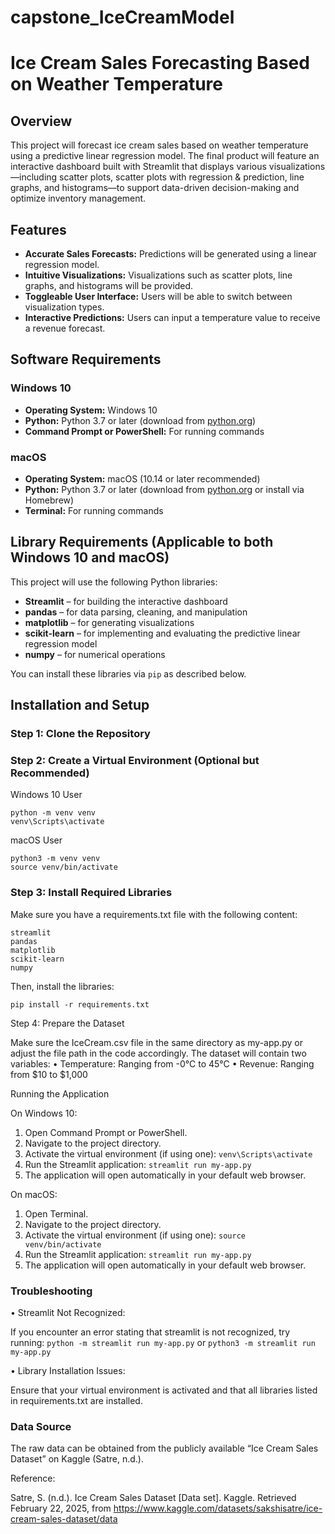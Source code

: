 # capstone_IceCreamModel

# Ice Cream Sales Forecasting Based on Weather Temperature

## Overview

This project will forecast ice cream sales based on weather temperature using a predictive linear regression model. The final product will feature an interactive dashboard built with Streamlit that displays various visualizations—including scatter plots, scatter plots with regression & prediction, line graphs, and histograms—to support data-driven decision-making and optimize inventory management.

## Features

- **Accurate Sales Forecasts:** Predictions will be generated using a linear regression model.
- **Intuitive Visualizations:** Visualizations such as scatter plots, line graphs, and histograms will be provided.
- **Toggleable User Interface:** Users will be able to switch between visualization types.
- **Interactive Predictions:** Users can input a temperature value to receive a revenue forecast.

## Software Requirements

### Windows 10

- **Operating System:** Windows 10
- **Python:** Python 3.7 or later (download from [python.org](https://www.python.org/downloads/))
- **Command Prompt or PowerShell:** For running commands

### macOS

- **Operating System:** macOS (10.14 or later recommended)
- **Python:** Python 3.7 or later (download from [python.org](https://www.python.org/downloads/) or install via Homebrew)
- **Terminal:** For running commands

## Library Requirements (Applicable to both Windows 10 and macOS)

This project will use the following Python libraries:

- **Streamlit** – for building the interactive dashboard
- **pandas** – for data parsing, cleaning, and manipulation
- **matplotlib** – for generating visualizations
- **scikit-learn** – for implementing and evaluating the predictive linear regression model
- **numpy** – for numerical operations

You can install these libraries via `pip` as described below.

## Installation and Setup

### Step 1: Clone the Repository

### Step 2: Create a Virtual Environment (Optional but Recommended)

Windows 10 User

```
python -m venv venv
venv\Scripts\activate
```

macOS User

```
python3 -m venv venv
source venv/bin/activate
```

### Step 3: Install Required Libraries

Make sure you have a requirements.txt file with the following content:

```
streamlit
pandas
matplotlib
scikit-learn
numpy
```

Then, install the libraries:

```
pip install -r requirements.txt
```

Step 4: Prepare the Dataset

Make sure the IceCream.csv file in the same directory as my-app.py or adjust the file path in the code accordingly. The dataset will contain two variables:
• Temperature: Ranging from -0°C to 45°C
• Revenue: Ranging from \$10 to $1,000

Running the Application

On Windows 10:

1. Open Command Prompt or PowerShell.
2. Navigate to the project directory.
3. Activate the virtual environment (if using one): `venv\Scripts\activate`
4. Run the Streamlit application: `streamlit run my-app.py`
5. The application will open automatically in your default web browser.

On macOS:

1. Open Terminal.
2. Navigate to the project directory.
3. Activate the virtual environment (if using one): `source venv/bin/activate`
4. Run the Streamlit application: `streamlit run my-app.py`
5. The application will open automatically in your default web browser.

### Troubleshooting

• Streamlit Not Recognized:

If you encounter an error stating that streamlit is not recognized, try running: `python -m streamlit run my-app.py` or `python3 -m streamlit run my-app.py`

• Library Installation Issues:

Ensure that your virtual environment is activated and that all libraries listed in requirements.txt are installed.

### Data Source

The raw data can be obtained from the publicly available “Ice Cream Sales Dataset” on Kaggle (Satre, n.d.).

Reference:

Satre, S. (n.d.). Ice Cream Sales Dataset [Data set]. Kaggle. Retrieved February 22, 2025, from https://www.kaggle.com/datasets/sakshisatre/ice-cream-sales-dataset/data
